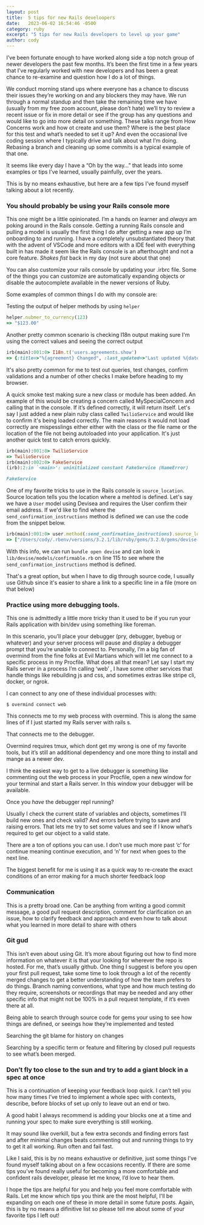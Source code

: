 ```yaml
---
layout: post
title:  5 tips for new Rails develoopers
date:   2023-06-02 16:54:46 -0500
category: ruby
excerpt: "5 tips for new Rails developers to level up your game"
author: cody
---
```


I’ve been fortunate enough to have worked along side a top notch group of newer developers the past few months.  It’s been the first time in a few years that I’ve regularly worked with new developers and has been a great chance to re-examine and question how I do a lot of things.

We conduct morning stand ups where everyone has a chance to discuss their issues they’re working on and any blockers they may have.  We run through a normal standup and then take the remaining time we have (usually from my free zoom account, please don’t hate) we’ll try to review a recent issue or fix in more detail or see if the group has any questions and would like to go into more detail on something.  These talks range from How Concerns work and how ot create and use them?  Where is the best place for this test and what’s needed to set it up? And even the occasional live coding session where I typically drive and talk about what I’m doing.  Rebasing a branch and cleaning up some commits is a typical example of that one.

It seems like every day I have a “Oh by the way…” that leads into some examples or tips I’ve learned, usually painfully, over the years.

This is by no means exhaustive, but here are a few tips I’ve found myself talking about a lot recently.

### You should probably be using your Rails console more
This one might be a little opinionated. I’m a hands on learner and _always_ am poking around in the Rails console.  Getting a running Rails console and pulling a model is usually the first thing I do after getting a new app up I’m onboarding to and running.  I have a completely unsubstantiated theory that with the advent of VSCode and more editors with a IDE feel with everything built in has made it seem like the Rails console is an afterthought and not a core feature.  *Shakes fist* back in my day (not sure about that one)

You can also customize your rails console by updating your .irbrc file.  Some of the things you can customize are automatically expanding objects or disable the autocomplete available in the newer versions of Ruby.

Some examples of common things I do with my console are:

Testing the output of helper methods by using `helper`

```ruby
helper.nubmer_to_currency(123)
=> "$123.00"
```

Another pretty common scenario is checking I18n output making sure I'm using the
correct values and seeing the correct output

```ruby
irb(main):001:0> I18n.t('users.agreements.show')
=> {:title=>"%{agreement} Changed", :last_updated=>"Last updated %{date}", :description=>"Before you can proceed, you must read and accept the new %{agreement}.", :accept=>"I Accept", :decline=>"I Decline"}
```

It's also pretty common for me to test out queries, test changes, confirm
validations and a number of other checks I make before heading to my browser.

A quick smoke test making sure a new class or module has been added.  An example of this would be creating a concern called MySpecialConcern and calling that in the console.  If it’s defined correctly, it will return itself. Let's say I just added a new plain ruby class called `TwilioService` and would like to confirm it's being loaded correctly.  The main reasons it would not load correctly are mispesslings either either with the class or the file name or the location of the file not being autoloaded into your application.  It's just another quick test to catch errors quickly.

```ruby
irb(main):001:0> TwilioService
=> TwilioService
irb(main):002:0> FakeService
(irb):2:in `<main>': uninitialized constant FakeService (NameError)

FakeService
```

One of my favorite tricks to use in the Rails console is `source_location`.
Source location tells you the location where a mehtod is defined.  Let's say we
have a `User` model using Devisea and requires the User confirm their email
address.  If we'd like to find where the `send_confirmation_instructions` method
is defined we can use the code from the snippet below.

```ruby
irb(main):001:0> user.method(:send_confirmation_instructions).source_location
=> ["/Users/cody/.rbenv/versions/3.2.1/lib/ruby/gems/3.2.0/gems/devise-4.8.1/lib/devise/models/confirmable.rb", 115]
```


With this info, we can run `bundle open devise` and can look in
`lib/devise/models/confirmable.rb` on line 115 to see where the
`send_confirmation_instructions` method is defined.

That's a great option, but when I have to dig through source code, I usually use
Github since it's easier to share a link to a specific line in a file (more on
that below)

### Practice using more debugging tools.
This one is admittedly a little more tricky than it used to be if you run your Rails application with bin/dev using something like foreman.

In this scenario, you’ll place your debugger (pry, debugger, byebug or whatever) and your server process will pause and display a debugger prompt that you’re unable to connect to.  Personally, I’m a big fan of overmind from the fine folks at Evil Martians which will let me connect to a specific process in my Procfile.  What does all that mean?  Let say I start my Rails server in a process I’m calling ‘web’ , I have some other services that handle things like rebuilding js and css, and sometimes extras like stripe cli, docker, or ngrok.  

I can connect to any one of these individual processes with:

`$ overmind connect web`

This connects me to my web process with overmind.  This is along the same lines of if I just started my Rails server with rails s.

That connects me to the debugger.

Overmind requires tmux, which dont get my wrong is one of my favorite tools, but it’s still an additional dependency and one more thing to install and mange as a newer dev.

I think the easiest way to get to a live debugger is something like commenting out the web process in your Procfile, open a new window for your terminal and start a Rails server.  In this window your debugger will be available.

Once you _have_ the debugger repl running?

Usually I check the current state of variables and objects, sometimes I’ll build new ones and check valid? And errors before trying to save and raising errors.  That lets me try to set some values and see if I know what’s required to get our object to a valid state.

There are a ton of options you can use.  I don’t use much more past ‘c’ for continue meaning continue execution, and ‘n’ for next when goes to the next line.

The biggest benefit for me is using it as a quick way to re-create the exact conditions of an error making for a much shorter feedback loop

### Communication
This is a pretty broad one.  Can be anything from writing a good commit message, a good pull request description, comment for clarification on an issue, how to clarify feedback and approach and even how to talk about what you learned in more detail to share with others


### Git gud
This isn’t even about using Git.  It’s more about figuring out how to find more information on whatever it is that your looking for wherever the repo is hosted.  For me, that’s usually github.  One thing I suggest is before you open your first pull request, take some time to look through a lot of the recently merged changes to get a better understanding of how the team prefers to do things.  Branch naming conventions, what type and how much testing do they require, screenshots or recordings that may be needed and any other specific info that might not be 100% in a pull request template, if it’s even there at all.

Being able to search through source code for gems your using to see how things are defined, or seeings how they’re implemented and tested

Searching the git blame for history on changes

Searching by a specific term or feature and filtering by closed pull requests to see what’s been merged.


### Don’t fly too close to the sun and try to add a giant block in a spec at once
This is a continuation of keeping your feedback loop quick.  I can’t tell you how many times I’ve tried to implement a whole spec with contexts, describe, before blocks of set up only to leave out an end or two.

A good habit I always recommend is adding your blocks one at a time and running your spec to make sure everything is still working.

It may sound like overkill, but a few extra seconds and finding errors fast and after minimal changes beats commenting out and running things to try to get it all working.  Run often and fail fast.


Like I said, this is by no means exhaustive or definitive, just some things I’ve found myself talking about on a few occasions recently.  If there are some tips you’ve found really useful for becoming a more comfortable and confident rails developer, please let me know, I’d love to hear them.


I hope the tips are helpful for you and help you feel more comfortable with
Rails.  Let me know which tips you think are the most helpful, I'll be expanding
on each one of these in more detail in some future posts. Again, this is by no
means a difinitive list so please tell me about some of your favorite tips I
left out!

